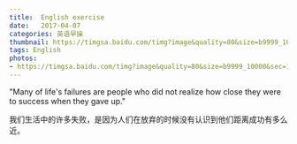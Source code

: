 ```yaml
---
title:  English exercise
date:   2017-04-07
categories: 英语早操
thumbnail: https://timgsa.baidu.com/timg?image&quality=80&size=b9999_10000&sec=1491644372039&di=f60161be4a673bfe48e7809d842d7122&imgtype=0&src=http%3A%2F%2Fupload2016.cnool.net%2Fuploads%2F2016%2F4%2F25%2F4acaf20b-8dae-4eb9-8327-5dc70577665a.jpg
tags: English
photos:
- https://timgsa.baidu.com/timg?image&quality=80&size=b9999_10000&sec=1491644372039&di=f60161be4a673bfe48e7809d842d7122&imgtype=0&src=http%3A%2F%2Fupload2016.cnool.net%2Fuploads%2F2016%2F4%2F25%2F4acaf20b-8dae-4eb9-8327-5dc70577665a.jpg
---
```


"Many of life's failures are people who did not realize how close they were to success when they gave up."
<p>我们生活中的许多失败，是因为人们在放弃的时候没有认识到他们距离成功有多么近。</p>
